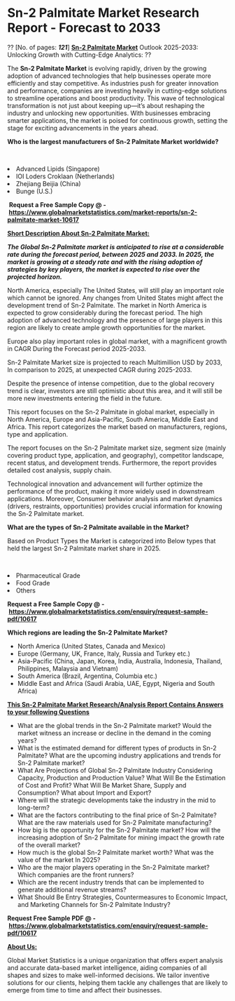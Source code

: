<H1>Sn-2 Palmitate Market Research Report - Forecast to 2033</H1><p>?? [No. of pages:&nbsp;<strong><em>121</em></strong>]&nbsp;<strong><a href="https://www.globalmarketstatistics.com/market-reports/sn-2-palmitate-market-10617">Sn-2 Palmitate&nbsp;Market</a></strong>&nbsp;Outlook 2025-2033: Unlocking Growth with Cutting-Edge Analytics: ??</p><p>The <strong>Sn-2 Palmitate Market</strong> is evolving rapidly, driven by the growing adoption of advanced technologies that help businesses operate more efficiently and stay competitive. As industries push for greater innovation and performance, companies are investing heavily in cutting-edge solutions to streamline operations and boost productivity. This wave of technological transformation is not just about keeping up&mdash;it&rsquo;s about reshaping the industry and unlocking new opportunities. With businesses embracing smarter applications, the market is poised for continuous growth, setting the stage for exciting advancements in the years ahead.</p><p><strong>Who is the largest manufacturers of Sn-2 Palmitate Market worldwide?</strong></p><p>&nbsp;<li>Advanced Lipids (Singapore)<li> IOI Loders Croklaan (Netherlands)<li> Zhejiang Beijia (China)<li> Bunge (U.S.)</p><p>&nbsp;<strong>Request a Free Sample Copy @ -&nbsp;<a href="https://www.globalmarketstatistics.com/market-reports/sn-2-palmitate-market-10617">https://www.globalmarketstatistics.com/market-reports/sn-2-palmitate-market-10617</a></strong></p><p><strong><u>Short Description About Sn-2 Palmitate Market:</u></strong></p><p><strong><em>The Global Sn-2 Palmitate market is anticipated to rise at a considerable rate during the forecast period, between 2025 and 2033. In 2025, the market is growing at a steady rate and with the rising adoption of strategies by key players, the market is expected to rise over the projected horizon.</em></strong></p><p>North America, especially The United States, will still play an important role which cannot be ignored. Any changes from United States might affect the development trend of Sn-2 Palmitate. The market in North America is expected to grow considerably during the forecast period. The high adoption of advanced technology and the presence of large players in this region are likely to create ample growth opportunities for the market.</p><p>Europe also play important roles in global market, with a magnificent growth in CAGR During the Forecast period 2025-2033.</p><p>Sn-2 Palmitate Market size is projected to reach Multimillion USD by 2033, In comparison to 2025, at unexpected CAGR during 2025-2033.</p><p>Despite the presence of intense competition, due to the global recovery trend is clear, investors are still optimistic about this area, and it will still be more new investments entering the field in the future.</p><p>This report focuses on the Sn-2 Palmitate in global market, especially in North America, Europe and Asia-Pacific, South America, Middle East and Africa. This report categorizes the market based on manufacturers, regions, type and application.</p><p>The report focuses on the Sn-2 Palmitate market size, segment size (mainly covering product type, application, and geography), competitor landscape, recent status, and development trends. Furthermore, the report provides detailed cost analysis, supply chain.</p><p>Technological innovation and advancement will further optimize the performance of the product, making it more widely used in downstream applications. Moreover, Consumer behavior analysis and market dynamics (drivers, restraints, opportunities) provides crucial information for knowing the Sn-2 Palmitate market.</p><p><strong>What are the types of Sn-2 Palmitate available in the Market?</strong></p><p>Based on Product Types the Market is categorized into Below types that held the largest Sn-2 Palmitate market share in 2025.</p><p>&nbsp;<li>Pharmaceutical Grade<li> Food Grade<li> Others&nbsp;</p><p><strong>Request a Free Sample Copy @ -&nbsp;<a href="https://www.globalmarketstatistics.com/enquiry/request-sample-pdf/10617">https://www.globalmarketstatistics.com/enquiry/request-sample-pdf/10617</a></strong></p><p><strong>Which regions are leading the Sn-2 Palmitate Market?</strong></p><ul><li>North America (United States, Canada and Mexico)</li><li>Europe (Germany, UK, France, Italy, Russia and Turkey etc.)</li><li>Asia-Pacific (China, Japan, Korea, India, Australia, Indonesia, Thailand, Philippines, Malaysia and Vietnam)</li><li>South America (Brazil, Argentina, Columbia etc.)</li><li>Middle East and Africa (Saudi Arabia, UAE, Egypt, Nigeria and South Africa)</li></ul><p><strong><u>This Sn-2 Palmitate Market Research/Analysis Report Contains Answers to your following Questions</u></strong></p><ul><li>What are the global trends in the Sn-2 Palmitate market? Would the market witness an increase or decline in the demand in the coming years?</li><li>What is the estimated demand for different types of products in Sn-2 Palmitate? What are the upcoming industry applications and trends for Sn-2 Palmitate market?</li><li>What Are Projections of Global Sn-2 Palmitate Industry Considering Capacity, Production and Production Value? What Will Be the Estimation of Cost and Profit? What Will Be Market Share, Supply and Consumption? What about Import and Export?</li><li>Where will the strategic developments take the industry in the mid to long-term?</li><li>What are the factors contributing to the final price of Sn-2 Palmitate? What are the raw materials used for Sn-2 Palmitate manufacturing?</li><li>How big is the opportunity for the Sn-2 Palmitate market? How will the increasing adoption of Sn-2 Palmitate for mining impact the growth rate of the overall market?</li><li>How much is the global Sn-2 Palmitate market worth? What was the value of the market In 2025?</li><li>Who are the major players operating in the Sn-2 Palmitate market? Which companies are the front runners?</li><li>Which are the recent industry trends that can be implemented to generate additional revenue streams?</li><li>What Should Be Entry Strategies, Countermeasures to Economic Impact, and Marketing Channels for Sn-2 Palmitate Industry?</li></ul><p><strong>Request Free Sample PDF @ -&nbsp;<a href="https://www.globalmarketstatistics.com/enquiry/request-sample-pdf/10617">https://www.globalmarketstatistics.com/enquiry/request-sample-pdf/10617</a></strong></p><p><strong><u>About Us:</u></strong></p><p>Global Market Statistics&nbsp;is a unique organization that offers expert analysis and accurate data-based market intelligence, aiding companies of all shapes and sizes to make well-informed decisions. We tailor inventive solutions for our clients, helping them tackle any challenges that are likely to emerge from time to time and affect their businesses.</p>
